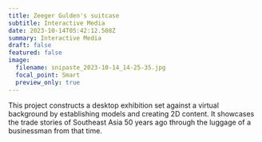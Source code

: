 ```yaml
---
title: Zeeger Gulden's suitcase
subtitle: Interactive Media
date: 2023-10-14T05:42:12.508Z
summary: Interactive Media
draft: false
featured: false
image:
  filename: snipaste_2023-10-14_14-25-35.jpg
  focal_point: Smart
  preview_only: true
---
```

This project constructs a desktop exhibition set against a virtual background by establishing models and creating 2D content. It showcases the trade stories of Southeast Asia 50 years ago through the luggage of a businessman from that time.